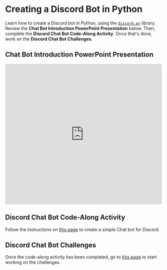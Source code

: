 # Creating a Discord Bot in Python
Learn how to create a Discord bot in Python, using the [`discord.py`](https://pypi.org/project/discord.py/) library. Review the **Chat Bot Introduction PowerPoint Presentation** below. Then, complete the **Discord Chat Bot Code-Along Activity**. Once that's done, work on the **Discord Chat Bot Challenges**.

## Chat Bot Introduction PowerPoint Presentation
<iframe src='https://view.officeapps.live.com/op/embed.aspx?src=https://hylandtechclub.com/py-201/DiscordBot/ChatBotIntro.pptx' width='100%' height='450px' frameborder='0'></iframe>

## Discord Chat Bot Code-Along Activity
Follow the instructions on [this page](DiscordCodeAlong.md) to create a simple Chat bot for Discord.

## Discord Chat Bot Challenges
Once the code-along activity has been completed, go to [this page](DiscordChallenges.md) to start working on the challenges.
